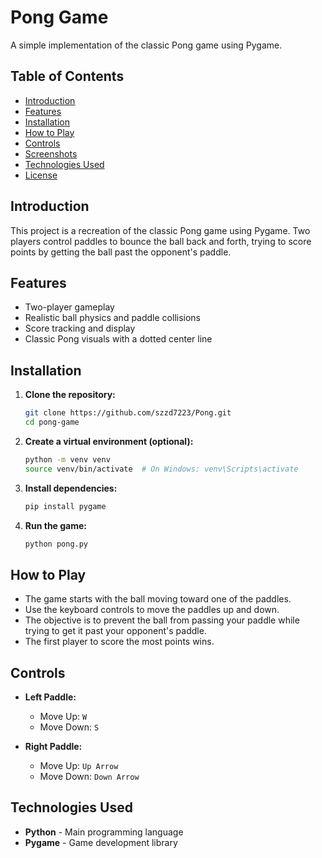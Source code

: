 # Pong Game

A simple implementation of the classic Pong game using Pygame.

## Table of Contents
- [Introduction](#introduction)
- [Features](#features)
- [Installation](#installation)
- [How to Play](#how-to-play)
- [Controls](#controls)
- [Screenshots](#screenshots)
- [Technologies Used](#technologies-used)
- [License](#license)

## Introduction
This project is a recreation of the classic Pong game using Pygame. Two players control paddles to bounce the ball back and forth, trying to score points by getting the ball past the opponent's paddle.

## Features
- Two-player gameplay
- Realistic ball physics and paddle collisions
- Score tracking and display
- Classic Pong visuals with a dotted center line

## Installation
1. **Clone the repository:**
   ```bash
   git clone https://github.com/szzd7223/Pong.git
   cd pong-game
   ```
2. **Create a virtual environment (optional):**
   ```bash
   python -m venv venv
   source venv/bin/activate  # On Windows: venv\Scripts\activate
   ```
3. **Install dependencies:**
   ```bash
   pip install pygame
   ```
4. **Run the game:**
   ```bash
   python pong.py
   ```

## How to Play
- The game starts with the ball moving toward one of the paddles.
- Use the keyboard controls to move the paddles up and down.
- The objective is to prevent the ball from passing your paddle while trying to get it past your opponent's paddle.
- The first player to score the most points wins.

## Controls
- **Left Paddle:**
  - Move Up: `W`
  - Move Down: `S`

- **Right Paddle:**
  - Move Up: `Up Arrow`
  - Move Down: `Down Arrow`

## Technologies Used
- **Python** - Main programming language
- **Pygame** - Game development library

